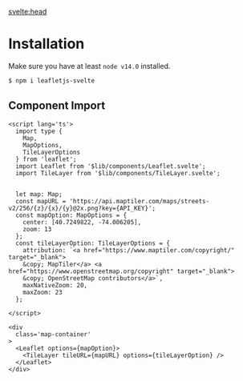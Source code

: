 <script>
  import BaseMap from '/src/common/BaseMap.svelte';
</script>

<svelte:head>
  <title>
    Installation - Docs - leafletjs-svelte
  </title>
</svelte:head>

# Installation

Make sure you have at least `node v14.0` installed.

```Bash
$ npm i leafletjs-svelte
```

## Component Import

```Svelte
<script lang='ts'>
  import type {
    Map,
    MapOptions,
    TileLayerOptions
  } from 'leaflet';
  import Leaflet from '$lib/components/Leaflet.svelte';
  import TileLayer from '$lib/components/TileLayer.svelte';


  let map: Map;
  const mapURL = 'https://api.maptiler.com/maps/streets-v2/256/{z}/{x}/{y}@2x.png?key={API_KEY}';
  const mapOption: MapOptions = {
    center: [40.7249822, -74.006205],
    zoom: 13
  };
  const tileLayerOption: TileLayerOptions = {
    attribution: `<a href="https://www.maptiler.com/copyright/" target="_blank">
    &copy; MapTiler</a> <a href="https://www.openstreetmap.org/copyright" target="_blank">
    &copy; OpenStreetMap contributors</a>`,
    maxNativeZoom: 20,
    maxZoom: 23 
  };
  
</script>

<div 
  class='map-container'
>
  <Leaflet options={mapOption}>
    <TileLayer tileURL={mapURL} options={tileLayerOption} />
  </Leaflet>
</div>
```
<br><br><br>

<BaseMap/>